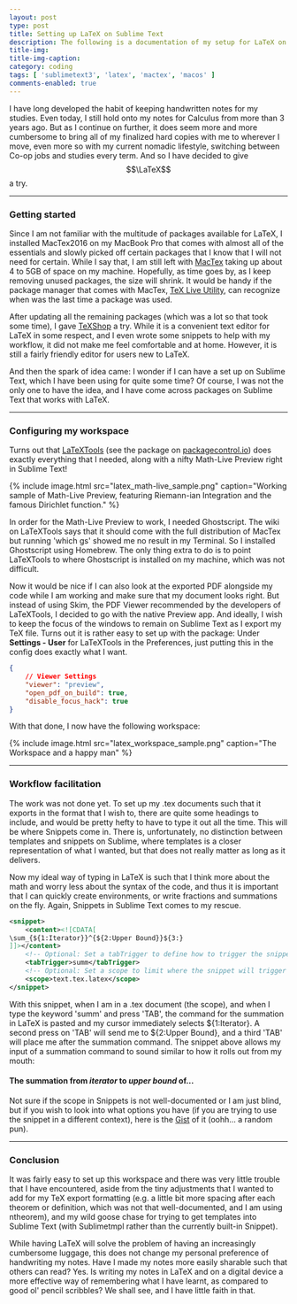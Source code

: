 ```yaml
---
layout: post
type: post
title: Setting up LaTeX on Sublime Text
description: The following is a documentation of my setup for LaTeX on Sublime Text 3, along with what I have tried as I complete my setup up till my current point. Hopefully my experience will give someone an idea as to what they might want to try if they are setting up a workspace for LaTeX.
title-img: 
title-img-caption: 
category: coding
tags: [ 'sublimetext3', 'latex', 'mactex', 'macos' ]
comments-enabled: true
---
```


I have long developed the habit of keeping handwritten notes for my studies. Even today, I still hold onto my notes for Calculus from more than 3 years ago. But as I continue on further, it does seem more and more cumbersome to bring all of my finalized hard copies with me to wherever I move, even more so with my current nomadic lifestyle, switching between Co-op jobs and studies every term. And so I have decided to give $$\LaTeX$$ a try.

***

### Getting started

Since I am not familiar with the multitude of packages available for LaTeX, I installed MacTex2016 on my MacBook Pro that comes with almost all of the essentials and slowly picked off certain packages that I know that I will not need for certain. While I say that, I am still left with [MacTex](https://www.tug.org/mactex/) taking up about 4 to 5GB of space on my machine. Hopefully, as time goes by, as I keep removing unused packages, the size will shrink. It would be handy if the package manager that comes with MacTex, [TeX Live Utility](https://amaxwell.github.io/tlutility/), can recognize when was the last time a package was used.

After updating all the remaining packages (which was a lot so that took some time), I gave [TeXShop](http://pages.uoregon.edu/koch/texshop/) a try. While it is a convenient text editor for LaTeX in some respect, and I even wrote some snippets to help with my workflow, it did not make me feel comfortable and at home. However, it is still a fairly friendly editor for users new to LaTeX.

And then the spark of idea came: I wonder if I can have a set up on Sublime Text, which I have been using for quite some time? Of course, I was not the only one to have the idea, and I have come across packages on Sublime Text that works with LaTeX.

*** 

### Configuring my workspace

Turns out that [LaTeXTools](https://github.com/SublimeText/LaTeXTools) (see the package on [packagecontrol.io](https://packagecontrol.io/packages/LaTeXTools)) does exactly everything that I needed, along with a nifty Math-Live Preview right in Sublime Text!

{% include image.html src="latex_math-live_sample.png" caption="Working sample of Math-Live Preview, featuring Riemann-ian Integration and the famous Dirichlet function." %}

In order for the Math-Live Preview to work, I needed Ghostscript. The wiki on LaTeXTools says that it should come with the full distribution of MacTex but running 'which gs' showed me no result in my Terminal. So I installed Ghostscript using Homebrew. The only thing extra to do is to point LaTeXTools to where Ghostscript is installed on my machine, which was not difficult.

Now it would be nice if I can also look at the exported PDF alongside my code while I am working and make sure that my document looks right. But instead of using Skim, the PDF Viewer recommended by the developers of LaTeXTools, I decided to go with the native Preview app. And ideally, I wish to keep the focus of the windows to remain on Sublime Text as I export my TeX file. Turns out it is rather easy to set up with the package: Under **Settings - User** for LaTeXTools in the Preferences, just putting this in the config does exactly what I want.

```json
{
	// Viewer Settings
	"viewer": "preview",
	"open_pdf_on_build": true,
	"disable_focus_hack": true
}
```

With that done, I now have the following workspace:

{% include image.html src="latex_workspace_sample.png" caption="The Workspace and a happy man" %}

***

### Workflow facilitation

The work was not done yet. To set up my .tex documents such that it exports in the format that I wish to, there are quite some headings to include, and would be pretty hefty to have to type it out all the time. This will be where Snippets come in. There is, unfortunately, no distinction between templates and snippets on Sublime, where templates is a closer representation of what I wanted, but that does not really matter as long as it delivers.

Now my ideal way of typing in LaTeX is such that I think more about the math and worry less about the syntax of the code, and thus it is important that I can quickly create environments, or write fractions and summations on the fly. Again, Snippets in Sublime Text comes to my rescue.

```xml
<snippet>
	<content><![CDATA[
\sum_{${1:Iterator}}^{${2:Upper Bound}}${3:}
]]></content>
	<!-- Optional: Set a tabTrigger to define how to trigger the snippet -->
	<tabTrigger>summ</tabTrigger>
	<!-- Optional: Set a scope to limit where the snippet will trigger -->
	<scope>text.tex.latex</scope>
</snippet>
```

With this snippet, when I am in a .tex document (the scope), and when I type the keyword 'summ' and press 'TAB', the command for the summation in LaTeX is pasted and my cursor immediately selects ${1:Iterator}. A second press on 'TAB' will send me to ${2:Upper Bound}, and a third 'TAB' will place me after the summation command. The snippet above allows my input of a summation command to sound similar to how it rolls out from my mouth:

#### The summation from *iterator* to *upper bound* of...

Not sure if the scope in Snippets is not well-documented or I am just blind, but if you wish to look into what options you have (if you are trying to use the snippet in a different context), here is the [Gist](https://gist.github.com/japorized/30bc17f04fbc1494ece3b1e8dcdbc95f) of it (oohh... a random pun).

***

### Conclusion

It was fairly easy to set up this workspace and there was very little trouble that I have encountered, aside from the tiny adjustments that I wanted to add for my TeX export formatting (e.g. a little bit more spacing after each theorem or definition, which was not that well-documented, and I am using ntheorem), and my wild goose chase for trying to get templates into Sublime Text (with Sublimetmpl rather than the currently built-in Snippet).

While having LaTeX will solve the problem of having an increasingly cumbersome luggage, this does not change my personal preference of handwriting my notes. Have I made my notes more easily sharable such that others can read? Yes. Is writing my notes in LaTeX and on a digital device a more effective way of remembering what I have learnt, as compared to good ol' pencil scribbles? We shall see, and I have little faith in that.
